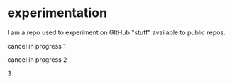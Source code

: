 # experimentation
I am a repo used to experiment on GItHub "stuff" available to public repos.  

cancel in progress 1

cancel in progress 2

3
